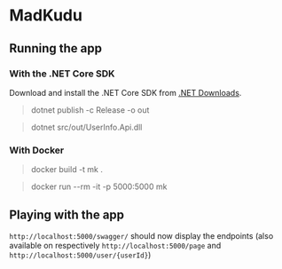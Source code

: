 # MadKudu

## Running the app

### With the .NET Core SDK

Download and install the .NET Core SDK from [.NET Downloads](https://dotnet.microsoft.com/download).

> dotnet publish -c Release -o out

> dotnet src/out/UserInfo.Api.dll

### With Docker

>docker build -t mk .

> docker run --rm -it -p 5000:5000 mk

## Playing with the app

`http://localhost:5000/swagger/` should now display the endpoints (also available on respectively `http://localhost:5000/page` and `http://localhost:5000/user/{userId}`)
